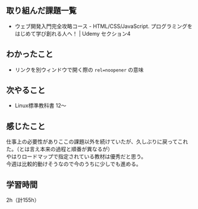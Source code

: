 ## 取り組んだ課題一覧
- ウェブ開発入門完全攻略コース - HTML/CSS/JavaScript. プログラミングをはじめて学び創れる人へ！ | Udemy セクション4

## わかったこと
- リンクを別ウィンドウで開く際の `rel=noopener` の意味

## 次やること
- Linux標準教科書 12～

## 感じたこと
仕事上の必要性がありここの課題以外を続けていたが、久しぶりに戻ってこれた。（とは言え本来の過程と順番が異なるが）  
やはりロードマップで指定されている教材は優秀だと思う。  
今週は比較的動けそうなので今のうちに少しでも進める。

## 学習時間
2h（計155h）
